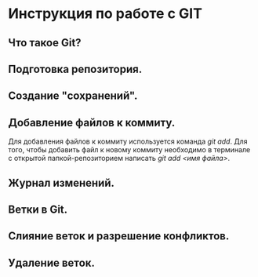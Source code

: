 # Инструкция по работе с GIT

## Что такое Git?

## Подготовка репозитория.

## Создание "сохранений".

## Добавление файлов к коммиту.
Для добавления файлов к коммиту используется команда *git add*. Для того, чтобы добавить файл к новому коммиту необходимо в терминале с открытой папкой-репозиторием написать *git add <имя файла>*.

## Журнал изменений.

## Ветки в Git.

## Слияние веток и разрешение конфликтов.

## Удаление веток.